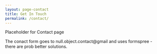 ```yaml
---
layout: page-contact
title: Get In Touch
permalink: /contact/
---
```


Placeholder for Contact page 

The conact form goes to null.object.contact@gmail and uses formspree - there are prob better solutions.